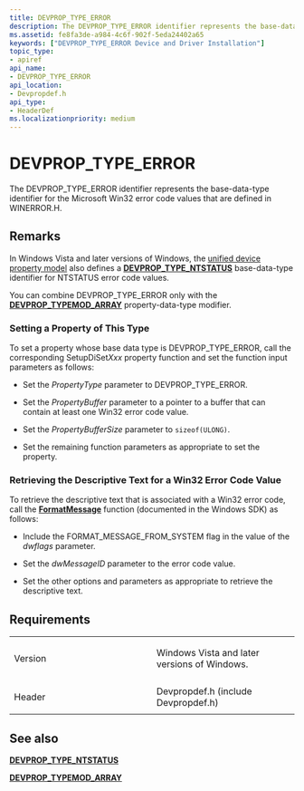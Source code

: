 ```yaml
---
title: DEVPROP_TYPE_ERROR
description: The DEVPROP_TYPE_ERROR identifier represents the base-data-type identifier for the Microsoft Win32 error code values that are defined in WINERROR.H.
ms.assetid: fe8fa3de-a984-4c6f-902f-5eda24402a65
keywords: ["DEVPROP_TYPE_ERROR Device and Driver Installation"]
topic_type:
- apiref
api_name:
- DEVPROP_TYPE_ERROR
api_location:
- Devpropdef.h
api_type:
- HeaderDef
ms.localizationpriority: medium
---
```


# DEVPROP_TYPE_ERROR


The DEVPROP_TYPE_ERROR identifier represents the base-data-type identifier for the Microsoft Win32 error code values that are defined in WINERROR.H.

Remarks
-------

In Windows Vista and later versions of Windows, the [unified device property model](https://msdn.microsoft.com/library/windows/hardware/ff553515) also defines a [**DEVPROP_TYPE_NTSTATUS**](devprop-type-ntstatus.md) base-data-type identifier for NTSTATUS error code values.

You can combine DEVPROP_TYPE_ERROR only with the [**DEVPROP_TYPEMOD_ARRAY**](devprop-typemod-array.md) property-data-type modifier.

### Setting a Property of This Type

To set a property whose base data type is DEVPROP_TYPE_ERROR, call the corresponding SetupDiSet*Xxx* property function and set the function input parameters as follows:

-   Set the *PropertyType* parameter to DEVPROP_TYPE_ERROR.

-   Set the *PropertyBuffer* parameter to a pointer to a buffer that can contain at least one Win32 error code value.

-   Set the *PropertyBufferSize* parameter to `sizeof(ULONG)`.

-   Set the remaining function parameters as appropriate to set the property.

### Retrieving the Descriptive Text for a Win32 Error Code Value

To retrieve the descriptive text that is associated with a Win32 error code, call the [**FormatMessage**](https://msdn.microsoft.com/library/windows/desktop/ms679351) function (documented in the Windows SDK) as follows:

-   Include the FORMAT_MESSAGE_FROM_SYSTEM flag in the value of the *dwflags* parameter.

-   Set the *dwMessageID* parameter to the error code value.

-   Set the other options and parameters as appropriate to retrieve the descriptive text.

Requirements
------------

<table>
<colgroup>
<col width="50%" />
<col width="50%" />
</colgroup>
<tbody>
<tr class="odd">
<td align="left"><p>Version</p></td>
<td align="left"><p>Windows Vista and later versions of Windows.</p></td>
</tr>
<tr class="even">
<td align="left"><p>Header</p></td>
<td align="left">Devpropdef.h (include Devpropdef.h)</td>
</tr>
</tbody>
</table>

## See also


[**DEVPROP_TYPE_NTSTATUS**](devprop-type-ntstatus.md)

[**DEVPROP_TYPEMOD_ARRAY**](devprop-typemod-array.md)

 

 






